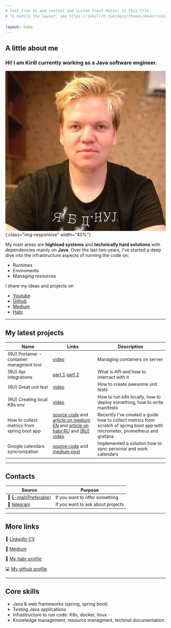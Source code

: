 ```yaml
---
# Feel free to add content and custom Front Matter to this file.
# To modify the layout, see https://jekyllrb.com/docs/themes/#overriding-theme-defaults

layout: home
---
```

## __A little about me__

### Hi! I am Kirill currently working as a Java software engineer.
![me](/img/me_v2.jpg){:class="img-responsive" width="40%"}

My main areas are **highload systems** and **technically hard solutions** with dependencies mainly on **Java**.
Over the last two years, I've started a deep dive into the infrastructure aspects of running the code on:
- Runtimes
- Enviroments
- Managing resources

I share my ideas and projects on 
- [Youtube](https://www.youtube.com/channel/UC2_orEtIc7iJCd_XtBtfjFA/videos)
- [Github](https://github.com/Kirya522)
- [Medium](https://kirya522.medium.com/)
- [Habr](https://habr.com/ru/users/kirya522/) 

---


## My latest projects

| Name | Links | Description |
|-------|--------|---------|
| (RU) Portainer - container managment tool | [video](https://youtu.be/-FNn_tstIdA) | Managing containers on server |
| (RU) Api integrations | [part 1](https://youtu.be/LHxXPvzL0hY) [part 2](https://youtu.be/plw3Yx_qsUc) | What is API and how to interract with it |
| (RU) Great unit test | [video](https://youtu.be/grxDIv0bA3M) | How to create awesome unit tests |
| (RU) Creating local K8s env | [video](https://youtu.be/H-OwFku5L1A) | How to run k8s locally, how to deploy something, how to write manifests |
| How to collect metrics from spring boot app | [source code](https://github.com/Kirya522/medium-posts/tree/main/java/spring-metrics ) and [article on medium EN](https://kirya522.medium.com/how-to-collect-metrics-from-spring-boot-application-with-micrometer-prometheus-and-grafana-full-82d87fb7a2ec) and [article on habr RU](https://habr.com/ru/post/548700/) and [(RU) video](https://youtu.be/cOncBTpFQW8) | Recently I've created a guide how to collect metrics from scratch of spring boot app with micrometer, prometheus and grafana |
| Google calendars syncronization | [source code](https://github.com/Kirya522/calendar-syncer) and [medium post](https://kirya522.medium.com/google-calendars-synchronization-c0e1971dbb49) | Implemented a solution how to sync personal and work calendars |

---

## Contacts

| Source | Purpose |
|-------|--------|
| :e-mail: [E-mail(Preferable)](mailto:kirya522@gmail.com)  | If you want to offer something  |
| :briefcase: [telegram](https://t.me/kirill_grishchuk) | If you want to ask about projects |

---


## More links
:bell: [LinkedIn CV](https://www.linkedin.com/in/kirill-grishchuk/)

:dart: [Medium](https://kirya522.medium.com/)

:paperclip: [My habr profile](https://habr.com/ru/users/kirya522/)

:computer: [My github profile](https://github.com/Kirya522)

---


## Core skills
- Java & web frameworks (spring, spring boot)
- Testing Java applications
- Infrastructure to run code: K8s, docker, linux
- Knowledge management, resource managment, techinal documentation